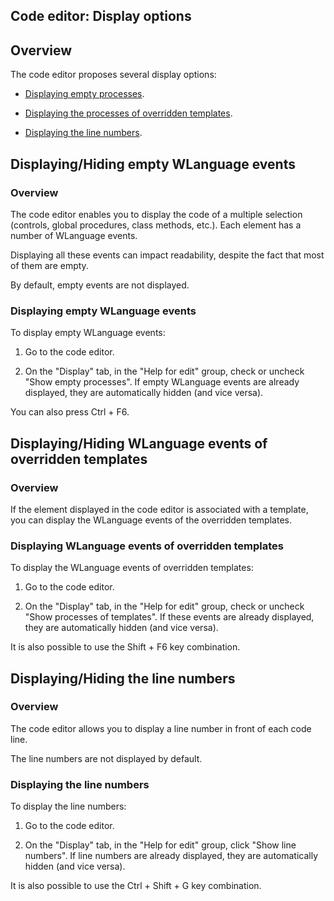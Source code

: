 


## Code editor: Display options
			



<a name="NOTE1"></a>
<a name="NOTE1_1"></a>


## Overview
<a name="overview_ELTTEXTE000173"></a>
The code editor proposes several display options:

- [Displaying empty processes](#NOTE2_1).

- [Displaying the processes of overridden templates](#NOTE3_1).

- [Displaying the line numbers](#NOTE4_1).




<a name="NOTE2"></a>
<a name="NOTE2_1"></a>


## Displaying/Hiding empty WLanguage events
<a name="displayinghiding_empty_wlanguage_events_ELTTEXTE000197"></a>


### Overview
<a name="overview_ELTPARAGRAPHE000028"></a>

The code editor enables you to display the code of a multiple selection (controls, global procedures, class methods, etc.). Each element has a number of WLanguage events.

Displaying all these events can impact readability, despite the fact that most of them are empty.

By default, empty events are not displayed.
<a name="NOTE2_2"></a>


### Displaying empty WLanguage events
<a name="displaying_empty_wlanguage_events_ELTPARAGRAPHE000039"></a>

To display empty WLanguage events:

1. Go to the code editor.

2. On the "Display" tab, in the "Help for edit" group, check or uncheck "Show empty processes". If empty WLanguage events are already displayed, they are automatically hidden (and vice versa).




You can also press Ctrl + F6.

<a name="NOTE3"></a>
<a name="NOTE3_1"></a>


## Displaying/Hiding WLanguage events of overridden templates
<a name="displayinghiding_wlanguage_events_overridden_templates_ELTTEXTE000227"></a>


### Overview
<a name="overview_ELTPARAGRAPHE000065"></a>

If the element displayed in the code editor is associated with a template, you can display the WLanguage events of the overridden templates.
<a name="NOTE3_2"></a>


### Displaying WLanguage events of overridden templates
<a name="displaying_wlanguage_events_overridden_templates_ELTPARAGRAPHE000072"></a>

To display the WLanguage events of overridden templates:

1. Go to the code editor.

2. On the "Display" tab, in the "Help for edit" group, check or uncheck "Show processes of templates". If these events are already displayed, they are automatically hidden (and vice versa).




It is also possible to use the Shift + F6 key combination.

<a name="NOTE4"></a>
<a name="NOTE4_1"></a>


## Displaying/Hiding the line numbers
<a name="displayinghiding_the_line_numbers_ELTTEXTE000257"></a>


### Overview
<a name="overview_ELTPARAGRAPHE000098"></a>

The code editor allows you to display a line number in front of each code line.

The line numbers are not displayed by default.
<a name="NOTE4_2"></a>


### Displaying the line numbers
<a name="displaying_the_line_numbers_ELTPARAGRAPHE000107"></a>

To display the line numbers:

1. Go to the code editor.

2. On the "Display" tab, in the "Help for edit" group, click "Show line numbers". If line numbers are already displayed, they are automatically hidden (and vice versa).




It is also possible to use the Ctrl + Shift + G key combination.


